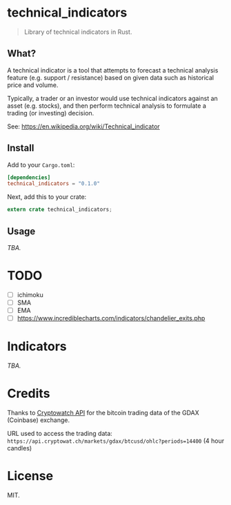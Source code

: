 technical_indicators
====================

> Library of technical indicators in Rust.

## What?

A technical indicator is a tool that attempts to forecast a technical analysis feature (e.g. support / resistance) based on given data such as historical price and volume.

Typically, a trader or an investor would use technical indicators against an asset (e.g. stocks), and then perform technical analysis to formulate a trading (or investing) decision.

See: https://en.wikipedia.org/wiki/Technical_indicator

## Install

Add to your `Cargo.toml`:

```toml
[dependencies]
technical_indicators = "0.1.0"
```

Next, add this to your crate:

```rust
extern crate technical_indicators;
```

## Usage

*TBA.*

TODO
====

- [ ] ichimoku
- [ ] SMA
- [ ] EMA
- [ ] https://www.incrediblecharts.com/indicators/chandelier_exits.php

Indicators
==========

*TBA.*


Credits
=======

Thanks to [Cryptowatch API](https://cryptowat.ch/docs/api#ohlc) for the bitcoin trading data of the GDAX (Coinbase) exchange.

URL used to access the trading data: `https://api.cryptowat.ch/markets/gdax/btcusd/ohlc?periods=14400` (4 hour candles)

License
=======

MIT.
